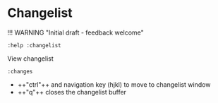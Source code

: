 # Changelist


!!! WARNING "Initial draft - feedback welcome"

```vim
:help :changelist
```


View changelist


```vim
:changes
```

- ++"ctrl"++ and navigation key (hjkl) to move to changelist window
- ++"q"++ closes the changelist buffer
